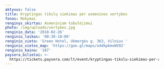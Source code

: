 ```yaml
---
aktyvus: false
title: Kryptingas tikslų siekimas per asmenines vertybes
fonas: Mokymai
renginys_skirtas: Asmeniniam tobulėjimui
photo: /img/uploads/vertybes.jpg
renginio_data: '2018-02-26'
renginio_laikas: '08:30-18:00'
renginio_vieta: 'Green Hotel, Ukmergės g. 363, Vilnius '
renginio_vietos_map: 'https://goo.gl/maps/o4dkpkmxWS92'
renginio_kaina: '187'
paysera_bilietai: >-
  https://tickets.paysera.com/lt/event/kryptingas-tikslu-siekimas-per-asmenines-vertybes
---
```


